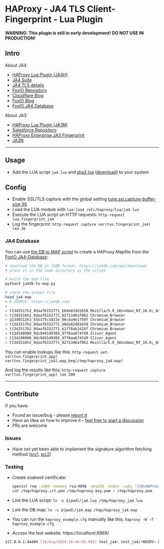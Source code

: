 # HAProxy - JA4 TLS Client-Fingerprint - Lua Plugin

**WARNING: This plugin is still in early development! DO NOT USE IN PRODUCTION!**

## Intro

About JA4:

* [HAProxy Lua Plugin (JA4H)](https://github.com/O-X-L/haproxy-ja4h)
* [JA4 Suite](https://github.com/FoxIO-LLC/ja4/blob/main/technical_details/README.md)
* [JA4 TLS details](https://github.com/FoxIO-LLC/ja4/blob/main/technical_details/JA4.md)
* [FoxIO Repository](https://github.com/FoxIO-LLC/ja4)
* [Cloudflare Blog](https://blog.cloudflare.com/ja4-signals)
* [FoxIO Blog](https://blog.foxio.io/ja4%2B-network-fingerprinting)
* [FoxIO JA4 Database](https://ja4db.com/)

About JA3:
* [HAProxy Lua Plugin (JA3N)](https://github.com/O-X-L/haproxy-ja3n)
* [Salesforce Repository](https://github.com/salesforce/ja3)
* [HAProxy Enterprise JA3 Fingerprint](https://customer-docs.haproxy.com/bot-management/client-fingerprinting/tls-fingerprint/)
* [JA3N](https://tlsfingerprint.io/norm_fp)

----

## Usage

* Add the LUA script `ja4.lua` and [sha2.lua](https://github.com/Egor-Skriptunoff/pure_lua_SHA) ([download](https://raw.githubusercontent.com/Egor-Skriptunoff/pure_lua_SHA/master/sha2.lua)) to your system

## Config

* Enable SSL/TLS capture with the global setting [tune.ssl.capture-buffer-size 96](https://www.haproxy.com/documentation/haproxy-configuration-manual/latest/#tune.ssl.capture-buffer-size)
* Load the LUA module with `lua-load /etc/haproxy/lua/ja4.lua`
* Execute the LUA script on HTTP requests: `http-request lua.fingerprint_ja4`
* Log the fingerprint: `http-request capture var(txn.fingerprint_ja4) len 36`

### JA4 Database

You can use [the DB to MAP script](https://github.com/O-X-L/haproxy-ja4/blob/latest/ja4db-to-map.py) to create a HAProxy Mapfile from the [FoxIO JA4-Database](https://ja4db.com/):

```bash
# download the DB in JSON format: https://ja4db.com/api/download/
# place it in the same directory as the script

# build the map-file
python3 ja4db-to-map.py

# check the output file
head ja4.map
> # SOURCE: https://ja4db.com/
> 
> t13d1517h2_8daaf6152771_b0da82dd1658 Mozilla/5.0_(Windows_NT_10.0;_Win64;_x64)_AppleWebKit/537.36_(KHTML,_like_Gecko)_Chrome/125.0.0.0_Safari/537.36
> t13d1516h2_8daaf6152771_02713d6af862 Chromium_Browser
> q13d0312h3_55b375c5d22e_06cda9e17597 Chromium_Browser
> t13d1517h2_8daaf6152771_b0da82dd1658 Chromium_Browser
> t13d1517h2_8daaf6152771_b1ff8ab2d16f Chromium_Browser
> t13d190900_9dc949149365_97f8aa674fd9 Sliver_Agent
> t13d190900_9dc949149365_97f8aa674fd9 Sliver_Agent
> t13d1516h2_8daaf6152771_02713d6af862 Mozilla/5.0_(Windows_NT_10.0;_Win64;_x64)_AppleWebKit/537.36_(KHTML,_like_Gecko)_Chrome/125.0.0.0_Safari/537.36
```

You can enable lookups like this: `http-request set-var(txn.fingerprint_app) var(txn.fingerprint_ja4),map_beg(/tmp/haproxy_ja4.map)`

And log the results like this: `http-request capture var(txn.fingerprint_app) len 200`


----

## Contribute

If you have:

* Found an issue/bug - please [report it](https://github.com/O-X-L/haproxy-ja4/issues/new)
* Have an idea on how to improve it - [feel free to start a discussion](https://github.com/O-X-L/haproxy-ja4/discussions/new/choose)
* PRs are welcome

### Issues

* Have not yet been able to implement the signature algorithm fetching method ([src1](https://github.com/FoxIO-LLC/ja4/blob/main/python/common.py#L147), [src2](https://github.com/FoxIO-LLC/ja4/blob/main/python/ja4.py#L215))

### Testing

* Create snakeoil certificate:

  ```bash
  openssl req -x509 -newkey rsa:4096 -sha256 -nodes -subj "/CN=HAProxy JA4 Test" -addext "subjectAltName = DNS:localhost,IP:127.0.0.1" -keyout /tmp/haproxy.key.pem -out /tmp/haproxy.crt.pem -days 30
  cat /tmp/haproxy.crt.pem /tmp/haproxy.key.pem > /tmp/haproxy.pem
  ```

* Link the LUA script: `ln -s $(pwd)/ja4.lua /tmp/haproxy_ja4.lua`
* Link the DB map: `ln -s $(pwd)/ja4.map /tmp/haproxy_ja4.map`
* You can run the `haproxy_example.cfg` manually like this: `haproxy -W -f haproxy_example.cfg`
* Access the test website: https://localhost:6969/


```bash
127.0.0.1:44480 [16/Aug/2024:16:46:56.981] test_ja4~ test_ja4/<NOSRV> 0/-1/-1/-1/0 200 49 - - PR-- 1/1/0/0/0 0/0 {t12d1715h2_002f,0035,009c,009d,1301,1302,1303,c009,c00a,c013,c014,c02b,c02c,c02f,c030,cca8,cca9_0005,000a,000b,000d,0017,001c,0022,0029,002b,002d,0033,fe0d,ff01|t12d1715h2_4a3d28116287_c114573b7948|} "GET https://localhost:6969/ HTTP/2.0"
```
